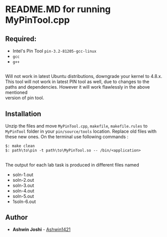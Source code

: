 # README.MD for running MyPinTool.cpp
## Required:
* Intel's Pin Tool `pin-3.2-81205-gcc-linux`  
* `gcc`
* `g++`
## 
Will not work in latest Ubuntu distributions, downgrade your kernel to 4.8.x.  
This tool will not work in latest PIN tool as well, due to changes to the  
paths and dependencies. However it will work flawlessly in the above mentioned   
version of pin tool.  
## Installation
Unzip the files and move `MyPinTool.cpp`, `makefile`, `makefile.rules`
to `MyPinTool` folder in your `pin/source/tools` location.
Replace old files with these new ones.
On the terminal use following commands :
```
$: make clean
$: path\to\pin -t path\to\MyPinTool.so -- /bin/<application>
```
##
The output for each lab task is produced in different files named  
* soln-1.out
* soln-2.out
* soln-3.out
* soln-4.out
* soln-5.out
* 1soln-6.out
## Author

* **Ashwin Joshi** - [Ashwin1421](https://github.com/Ashwin1421)
